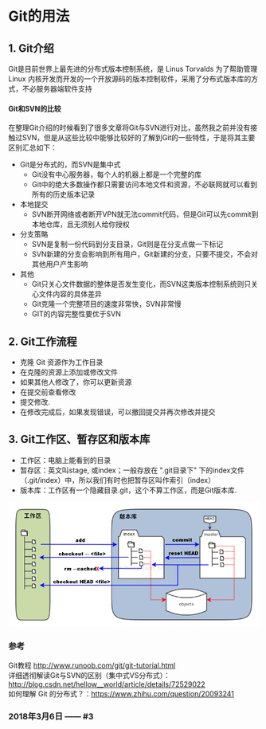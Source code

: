 # Git的用法

## 1. Git介绍
Git是目前世界上最先进的分布式版本控制系统，是 Linus Torvalds 为了帮助管理 Linux 内核开发而开发的一个开放源码的版本控制软件，采用了分布式版本库的方式，不必服务器端软件支持
####  Git和SVN的比较
在整理Git介绍的时候看到了很多文章将Git与SVN进行对比，虽然我之前并没有接触过SVN，但是从这些比较中能够比较好的了解到Git的一些特性，于是将其主要区别汇总如下：
  * Git是分布式的，而SVN是集中式
    * Git没有中心服务器，每个人的机器上都是一个完整的库
    * Git中的绝大多数操作都只需要访问本地文件和资源，不必联网就可以看到所有的历史版本记录
  * 本地提交
    * SVN断开网络或者断开VPN就无法commit代码，但是Git可以先commit到本地仓库，且无须别人给你授权
  * 分支策略
    * SVN是复制一份代码到分支目录，Git则是在分支点做一下标记
    * SVN新建的分支会影响到所有用户，Git新建的分支，只要不提交，不会对其他用户产生影响
  * 其他
    * Git只关心文件数据的整体是否发生变化，而SVN这类版本控制系统则只关心文件内容的具体差异
    * Git克隆一个完整项目的速度非常快，SVN非常慢
    * GIT的内容完整性要优于SVN

## 2. Git工作流程
  * 克隆 Git 资源作为工作目录
  * 在克隆的资源上添加或修改文件
  * 如果其他人修改了，你可以更新资源
  * 在提交前查看修改
  * 提交修改.
  * 在修改完成后，如果发现错误，可以撤回提交并再次修改并提交

## 3. Git工作区、暂存区和版本库
  * 工作区：电脑上能看到的目录
  * 暂存区：英文叫stage, 或index；一般存放在 ".git目录下" 下的index文件（.git/index）中，所以我们有时也把暂存区叫作索引（index）
  * 版本库：工作区有一个隐藏目录.git，这个不算工作区，而是Git版本库.

  ![git_flow](https://raw.githubusercontent.com/XianZhou/Jotting/master/img/git_flow.png)






### 参考
Git教程 http://www.runoob.com/git/git-tutorial.html <br/>
详细透彻解读Git与SVN的区别（集中式VS分布式）：<br/>
http://blog.csdn.net/hellow__world/article/details/72529022 <br/>
如何理解 Git 的分布式？：https://www.zhihu.com/question/20093241
### 2018年3月6日 —— #3
